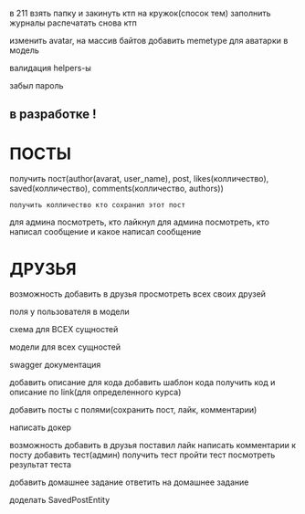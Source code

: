 в 211 взять папку и закинуть ктп на кружок(спосок тем)
заполнить журналы
распечатать снова ктп




изменить avatar, на массив байтов
добавить memetype для аватарки в модель


валидация
helpers-ы

забыл пароль



## в разработке !
# ПОСТЫ
получить пост(author(avarat, user_name), post, likes(колличество), saved(колличество), comments(колличество, authors))

    получить колличество кто сохранил этот пост

для админа посмотреть, кто лайкнул
для админа посмотреть, кто написал сообщение и какое написал сообщение




# ДРУЗЬЯ
возможность добавить в друзья
просмотреть всех своих друзей











поля у пользователя в модели


схема для ВСЕХ сущностей

модели для всех сущностей


swagger документация


добавить описание для кода
добавить шаблон кода
получить код и описание по link(для определенного курса)



добавить посты с полями(сохранить пост, лайк, комментарии)

написать докер

возможность добавить в друзья
поставил лайк
написать комментарии к посту
добавить тест(админ)
получить тест
пройти тест
посмотреть результат теста







добавить домашнее задание
ответить на домашнее задание



доделать SavedPostEntity